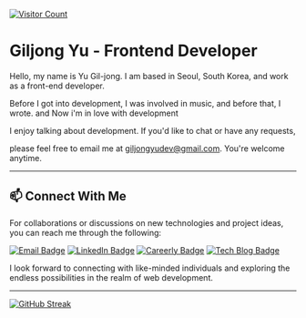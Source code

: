 [![Visitor Count](https://hits.seeyoufarm.com/api/count/incr/badge.svg?url=https%3A%2F%2Fgithub.com%2FXionWCFM%2Fhit-counter&count_bg=%2379C83D&title_bg=%23555555&icon=&icon_color=%23E7E7E7&title=hits&edge_flat=false)](https://hits.seeyoufarm.com)




# Giljong Yu - Frontend Developer

Hello, my name is Yu Gil-jong. I am based in Seoul, South Korea, and work as a front-end developer. 

Before I got into development, I was involved in music, and before that, I wrote. and Now i'm in love with development

I enjoy talking about development. If you'd like to chat or have any requests, 

please feel free to email me at giljongyudev@gmail.com. You're welcome anytime.

---

## 📫 Connect With Me

For collaborations or discussions on new technologies and project ideas, you can reach me through the following:

[![Email Badge](https://img.shields.io/badge/Email-giljongyudev%40gmail.com-blue?style=flat-square)](mailto:giljongyudev@gmail.com)
[![LinkedIn Badge](https://img.shields.io/badge/LinkedIn-Giljong_Yu-blue?style=flat-square&logo=linkedin)](https://www.linkedin.com/in/giljong-yu-289195277/)
[![Careerly Badge](https://img.shields.io/badge/Careerly-Profile-blue?style=flat-square)](https://careerly.co.kr/profiles/438248)
[![Tech Blog Badge](https://img.shields.io/badge/Tech_Blog-XionWCFM's_Insights-blue?style=flat-square)](https://xionwcfm.tistory.com)

I look forward to connecting with like-minded individuals and exploring the endless possibilities in the realm of web development.

---



[![GitHub Streak](https://streak-stats.demolab.com?user=XionWCFM&theme=tokyonight-duo)](https://git.io/streak-stats)
